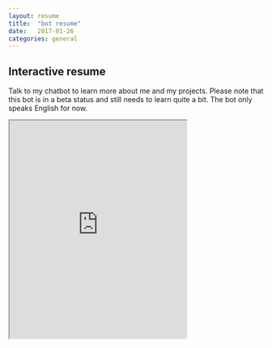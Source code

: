 ```yaml
---
layout: resume
title:  "bot resume"
date:   2017-01-26
categories: general
---
```


## Interactive resume
Talk to my chatbot to learn more about me and my projects. Please note that this bot is in a beta status and still needs to learn quite a bit. The bot only speaks English for now.


<iframe
    width="350"
    height="430"
    src="https://console.api.ai/api-client/demo/embedded/db6da830-3de0-475f-abf9-c8e6a7c72edb">
</iframe>
